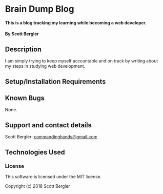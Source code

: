 # Brain Dump Blog

#### This is a blog tracking my learning while becoming a web developer.

#### By **Scott Bergler**

## Description

I am simply trying to keep myself accountable and on track by writing about my steps in studying web development.

## Setup/Installation Requirements

## Known Bugs

None.

## Support and contact details

Scott Bergler: commandinghands@gmail.com

## Technologies Used


### License

This software is licensed under the MIT license.

Copyright (c) 2018 Scott Bergler
